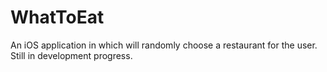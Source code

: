 # WhatToEat
An iOS application in which will randomly choose a restaurant for the user.  
Still in development progress.
